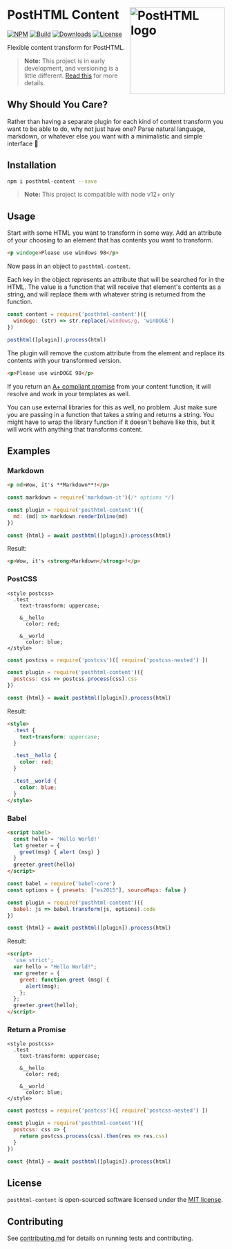 # PostHTML Content <img align="right" width="220" height="200" title="PostHTML logo" src="https://posthtml.github.io/posthtml/logo.svg">

[![NPM][npm-shield]][npm-url]
[![Build][github-ci-shield]][github-ci-url]
[![Downloads][npm-stats-shield]][npm-stats-url]
[![License][license-shield]][license-url]

Flexible content transform for PostHTML.

> **Note:** This project is in early development, and versioning is a little different. [Read this](https://semver.org/#spec-item-4) for more details.

## Why Should You Care?

Rather than having a separate plugin for each kind of content transform you want to be able to do, why not just have one? Parse natural language, markdown, or whatever else you want with a minimalistic and simple interface 🍻

## Installation

```bash
npm i posthtml-content --save
```

> **Note:** This project is compatible with node v12+ only

## Usage

Start with some HTML you want to transform in some way. Add an attribute of your choosing to an element that has contents you want to transform.

```html
<p windoge>Please use windows 98</p>
```

Now pass in an object to `posthtml-content`.

Each key in the object represents an attribute that will be searched for in the HTML. The value is a function that will receive that element's contents as a string, and will replace them with whatever string is returned from the function.

```js
const content = require('posthtml-content')({
  windoge: (str) => str.replace(/windows/g, 'winDOGE')
})

posthtml([plugin]).process(html)
```

The plugin will remove the custom attribute from the element and replace its contents with your transformed version.

```html
<p>Please use winDOGE 98</p>
```

If you return an [A+ compliant promise](https://promisesaplus.com/) from your content function, it will resolve and work in your templates as well.

You can use external libraries for this as well, no problem. Just make sure you are passing in a function that takes a string and returns a string. You might have to wrap the library function if it doesn't behave like this, but it will work with anything that transforms content.

## Examples

### Markdown

```html
<p md>Wow, it's **Markdown**!</p>
```

```js
const markdown = require('markdown-it')(/* options */)

const plugin = require('posthtml-content')({
  md: (md) => markdown.renderInline(md)
})

const {html} = await posthtml([plugin]).process(html)
```

Result:

```html
<p>Wow, it's <strong>Markdown</strong>!</p>
```

### PostCSS

```postcss
<style postcss>
  .test
    text-transform: uppercase;

    &__hello
      color: red;

    &__world
      color: blue;
</style>
```

```js
const postcss = require('postcss')([ require('postcss-nested') ])

const plugin = require('posthtml-content')({
  postcss: css => postcss.process(css).css
})

const {html} = await posthtml([plugin]).process(html)
```

Result:

```html
<style>
  .test {
    text-transform: uppercase;
  }

  .test__hello {
    color: red;
  }

  .test__world {
    color: blue;
  }
</style>
```

### Babel

```html
<script babel>
  const hello = 'Hello World!'
  let greeter = {
    greet(msg) { alert (msg) }
  }
  greeter.greet(hello)
</script>
```

```js
const babel = require('babel-core')
const options = { presets: ["es2015"], sourceMaps: false }

const plugin = require('posthtml-content')({
  babel: js => babel.transform(js, options).code
})

const {html} = await posthtml([plugin]).process(html)
```

Result:

```html
<script>
  'use strict';
  var hello = "Hello World!";
  var greeter = {
    greet: function greet (msg) {
      alert(msg);
    };
  };
  greeter.greet(hello);
</script>
```

### Return a Promise

```postcss
<style postcss>
  .test
    text-transform: uppercase;

    &__hello
      color: red;

    &__world
      color: blue;
</style>
```

```js
const postcss = require('postcss')([ require('postcss-nested') ])

const plugin = require('posthtml-content')({
  postcss: css => {
    return postcss.process(css).then(res => res.css)
  }
})

const {html} = await posthtml([plugin]).process(html)
```

## License

`posthtml-content` is open-sourced software licensed under the [MIT license](https://opensource.org/licenses/MIT).

## Contributing

See [contributing.md](contributing.md) for details on running tests and contributing.

[npm-url]: https://npmjs.com/package/posthtml-content
[npm-shield]: https://img.shields.io/npm/v/posthtml-content.svg

[npm-stats-shield]: https://img.shields.io/npm/dt/posthtml-content.svg
[npm-stats-url]: https://npm-stat.com/charts.html?package=posthtml-content&from=2016-06-25

[github-ci-url]: https://github.com/posthtml/posthtml-content/actions
[github-ci-shield]: https://github.com/posthtml/posthtml-content/actions/workflows/nodejs.yml/badge.svg

[license-url]: ./LICENSE
[license-shield]: https://img.shields.io/npm/l/posthtml-content.svg
